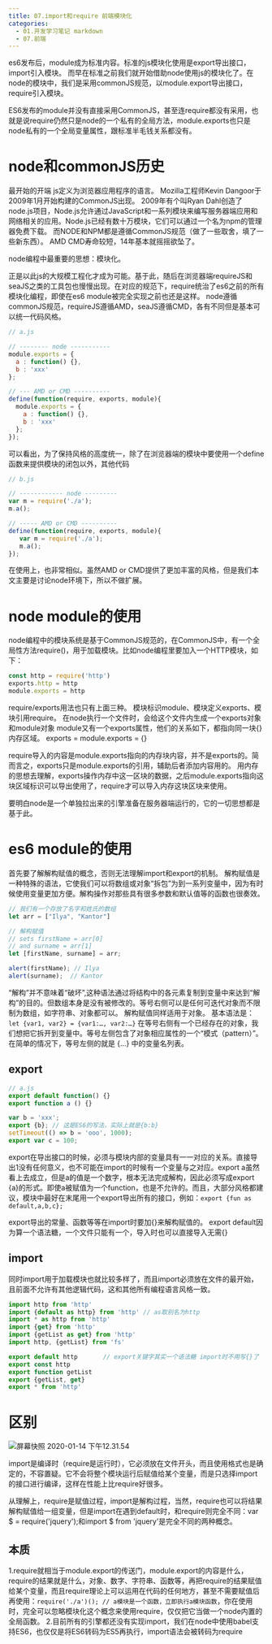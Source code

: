 ```yaml
---
title: 07.import和require 前端模块化
categories:
  - 01.开发学习笔记 markdown
  - 07.前端
---
```


es6发布后，module成为标准内容。标准的js模块化使用是export导出接口，import引入模块。
而早在标准之前我们就开始借助node使用js的模块化了。在node的模块中，我们是采用commonJS规范，以module.export导出接口，require引入模块。

ES6发布的module并没有直接采用CommonJS，甚至连require都没有采用，也就是说require仍然只是node的一个私有的全局方法，module.exports也只是node私有的一个全局变量属性，跟标准半毛钱关系都没有。

# node和commonJS历史

最开始的开端 js定义为浏览器应用程序的语言。
Mozilla工程师Kevin Dangoor于2009年1月开始构建的CommonJS出现。
2009年有个叫Ryan Dahl创造了node.js项目，Node.js允许通过JavaScript和一系列模块来编写服务器端应用和网络相关的应用。Node.js已经有数十万模块，它们可以通过一个名为npm的管理器免费下载。
而NODE和NPM都是遵循CommonJS规范（做了一些取舍，填了一些新东西）。
AMD CMD寿命较短，14年基本就摇摇欲坠了。

node编程中最重要的思想：模块化。

正是以此js的大规模工程化才成为可能。基于此，随后在浏览器端requireJS和seaJS之类的工具包也慢慢出现。在对应的规范下，require统治了es6之前的所有模块化编程，即使在es6 module被完全实现之前也还是这样。
node遵循commonJS规范，requireJS遵循AMD，seaJS遵循CMD，各有不同但是基本可以统一代码风格。

```js
// a.js

// -------- node -----------
module.exports = {
  a : function() {},
  b : 'xxx'
};

// --- AMD or CMD ----------
define(function(require, exports, module){
  module.exports = {
    a : function() {},
    b : 'xxx'
  };
});
```

可以看出，为了保持风格的高度统一，除了在浏览器端的模块中要使用一个define函数来提供模块的闭包以外，其他代码 
```js
// b.js

// ------------ node ---------
var m = require('./a');
m.a();

// ----- AMD or CMD ----------
define(function(require, exports, module){
   var m = require('./a');
   m.a();
});
```

在使用上，也非常相似。虽然AMD or CMD提供了更加丰富的风格，但是我们本文主要是讨论node环境下，所以不做扩展。

# node module的使用
node编程中的模块系统是基于CommonJS规范的，在CommonJS中，有一个全局性方法require()，用于加载模块。比如node编程里要加入一个HTTP模块，如下：

```js
const http = require('http')
exports.http = http
module.exports = http
```
require/exports用法也只有上面三种。
模块标识module、模块定义exports、模块引用require。
在node执行一个文件时，会给这个文件内生成一个exports对象和module对象
module又有一个exports属性，他们的关系如下，都指向同一块{}内存区域。
exports = module.exports = {}

require导入的内容是module.exports指向的内存块内容，并不是exports的。简而言之，exports只是module.exports的引用，辅助后者添加内容用的。
用内存的思想去理解，exports操作内存中这一区块的数据，之后module.exports指向这块区域标识可以导出使用了，require才可以导入内存这块区块来使用。

要明白node是一个单独拉出来的引擎准备在服务器端运行的，它的一切思想都是基于此。

# es6 module的使用
首先要了解解构赋值的概念，否则无法理解import和export的机制。
解构赋值是一种特殊的语法，它使我们可以将数组或对象“拆包”为到一系列变量中，因为有时候使用变量更加方便。解构操作对那些具有很多参数和默认值等的函数也很奏效。

```js
// 我们有一个存放了名字和姓氏的数组
let arr = ["Ilya", "Kantor"]

// 解构赋值
// sets firstName = arr[0]
// and surname = arr[1]
let [firstName, surname] = arr;

alert(firstName); // Ilya
alert(surname);  // Kantor
```
“解构”并不意味着“破坏”,这种语法通过将结构中的各元素复制到变量中来达到“解构”的目的。但数组本身是没有被修改的。等号右侧可以是任何可迭代对象而不限制为数组，如字符串、对象都可以。
解构赋值同样适用于对象。
基本语法是：`let {var1, var2} = {var1:…, var2:…}`
在等号右侧有一个已经存在的对象，我们想把它拆开到变量中。等号左侧包含了对象相应属性的一个“模式（pattern）”。在简单的情况下，等号左侧的就是 {...} 中的变量名列表。

## export

```js
// a.js
export default function() {}
export function a () {}

var b = 'xxx';
export {b}; // 这是ES6的写法，实际上就是{b:b}
setTimeout(() => b = 'ooo', 1000);
export var c = 100;
```

export在导出接口的时候，必须与模块内部的变量具有一一对应的关系。直接导出1没有任何意义，也不可能在import的时候有一个变量与之对应。export a虽然看上去成立，但是a的值是一个数字，根本无法完成解构，因此必须写成export {a}的形式。即使a被赋值为一个function，也是不允许的。而且，大部分风格都建议，模块中最好在末尾用一个export导出所有的接口，例如：`export {fun as default,a,b,c};`

export导出的常量、函数等等在import时要加{}来解构赋值的。
export default因为算一个语法糖，一个文件只能有一个，导入时也可以直接导入无需{}

## import
同时import用于加载模块也就比较多样了，而且import必须放在文件的最开始，且前面不允许有其他逻辑代码，这和其他所有编程语言风格一致。

```js
import http from 'http'
import {default as http} from 'http' // as取别名为http
import * as http from 'http'
import {get} from 'http'
import {getList as get} from 'http'
import http, {getList} from 'fs'

export default http       // export关键字其实一个语法糖 import时不用写{}了
export const http
export function getList
export {getList, get}
export * from 'http'

```

# 区别
![屏幕快照 2020-01-14 下午12.31.54](http://md.summeres.site/note/%E5%B1%8F%E5%B9%95%E5%BF%AB%E7%85%A7%202020-01-14%20%E4%B8%8B%E5%8D%8812.31.54.png)

import是编译时（require是运行时），它必须放在文件开头，而且使用格式也是确定的，不容置疑。它不会将整个模块运行后赋值给某个变量，而是只选择import的接口进行编译，这样在性能上比require好很多。

从理解上，require是赋值过程，import是解构过程，当然，require也可以将结果解构赋值给一组变量，但是import在遇到default时，和require则完全不同：var $ = require('jquery');和import $ from 'jquery'是完全不同的两种概念。

## 本质
1.require就相当于module.export的传送门，module.export的内容是什么，require的结果就是什么，对象、数字、字符串、函数等，再把require的结果赋值给某个变量，而且require理论上可以运用在代码的任何地方，甚至不需要赋值后再使用：`require('./a')(); // a模块是一个函数，立即执行a模块函数`，你在使用时，完全可以忽略模块化这个概念来使用require，仅仅把它当做一个node内置的全局函数。
2.目前所有的引擎都还没有实现import，我们在node中使用babel支持ES6，也仅仅是将ES6转码为ES5再执行，import语法会被转码为require
